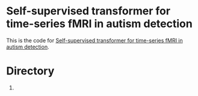 # Self-supervised transformer for time-series fMRI in autism detection
This is the code for [Self-supervised transformer for time-series fMRI in autism detection](https://arxiv.org/pdf/2409.12304).

# Directory
1. 
